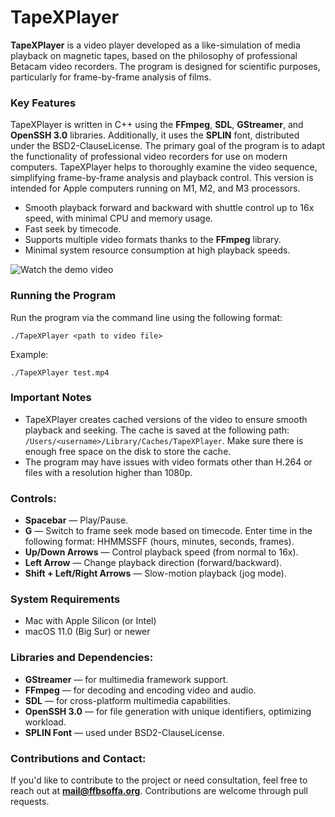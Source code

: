 # TapeXPlayer

**TapeXPlayer** is a video player developed as a like-simulation of media playback on magnetic tapes, based on the philosophy of professional Betacam video recorders. The program is designed for scientific purposes, particularly for frame-by-frame analysis of films.

### Key Features
TapeXPlayer is written in C++ using the **FFmpeg**, **SDL**, **GStreamer**, and **OpenSSH 3.0** libraries. Additionally, it uses the **SPLIN** font, distributed under the BSD2-ClauseLicense. The primary goal of the program is to adapt the functionality of professional video recorders for use on modern computers. TapeXPlayer helps to thoroughly examine the video sequence, simplifying frame-by-frame analysis and playback control. This version is intended for Apple computers running on M1, M2, and M3 processors.

- Smooth playback forward and backward with shuttle control up to 16x speed, with minimal CPU and memory usage.
- Fast seek by timecode.
- Supports multiple video formats thanks to the **FFmpeg** library.
- Minimal system resource consumption at high playback speeds.

![Watch the demo video](https://www.youtube.com/watch?v=Mm4c1lp7Gz0)


### Running the Program
Run the program via the command line using the following format:
```
./TapeXPlayer <path to video file>
```

Example:
```
./TapeXPlayer test.mp4
```

### Important Notes
- TapeXPlayer creates cached versions of the video to ensure smooth playback and seeking. The cache is saved at the following path: `/Users/<username>/Library/Caches/TapeXPlayer`. Make sure there is enough free space on the disk to store the cache.
- The program may have issues with video formats other than H.264 or files with a resolution higher than 1080p.

### Controls:
- **Spacebar** — Play/Pause.
- **G** — Switch to frame seek mode based on timecode. Enter time in the following format: HHMMSSFF (hours, minutes, seconds, frames).
- **Up/Down Arrows** — Control playback speed (from normal to 16x).
- **Left Arrow** — Change playback direction (forward/backward).
- **Shift + Left/Right Arrows** — Slow-motion playback (jog mode).

### System Requirements
- Mac with Apple Silicon (or Intel)
- macOS 11.0 (Big Sur) or newer

### Libraries and Dependencies:
- **GStreamer** — for multimedia framework support.
- **FFmpeg** — for decoding and encoding video and audio.
- **SDL** — for cross-platform multimedia capabilities.
- **OpenSSH 3.0** — for file generation with unique identifiers, optimizing workload.
- **SPLIN Font** — used under BSD2-ClauseLicense.

### Contributions and Contact:
If you'd like to contribute to the project or need consultation, feel free to reach out at **mail@ffbsoffa.org**. Contributions are welcome through pull requests.

